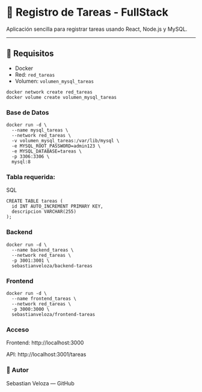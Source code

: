 # 📝 Registro de Tareas - FullStack

Aplicación sencilla para registrar tareas usando React, Node.js y MySQL.

---

## 🔧 Requisitos

- Docker
- Red: `red_tareas`
- Volumen: `volumen_mysql_tareas`

```
docker network create red_tareas
docker volume create volumen_mysql_tareas
```
### Base de Datos
```
docker run -d \
  --name mysql_tareas \
  --network red_tareas \
  -v volumen_mysql_tareas:/var/lib/mysql \
  -e MYSQL_ROOT_PASSWORD=admin123 \
  -e MYSQL_DATABASE=tareas \
  -p 3306:3306 \
  mysql:8
```
### Tabla requerida:

SQL
```
CREATE TABLE tareas (
  id INT AUTO_INCREMENT PRIMARY KEY,
  descripcion VARCHAR(255)
);
```
### Backend
```
docker run -d \
  --name backend_tareas \
  --network red_tareas \
  -p 3001:3001 \
  sebastianveloza/backend-tareas
```
### Frontend
```
docker run -d \
  --name frontend_tareas \
  --network red_tareas \
  -p 3000:3000 \
  sebastianveloza/frontend-tareas
```
### Acceso
Frontend: http://localhost:3000

API: http://localhost:3001/tareas

### 👤 Autor
Sebastian Veloza — GitHub

